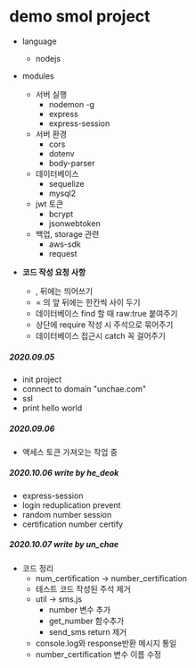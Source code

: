 # demo smol project

- language
    - nodejs

- modules
    - 서버 실행
        - nodemon -g
        - express
        - express-session
    - 서버 환경
        - cors
        - dotenv
        - body-parser
    - 데이터베이스
        - sequelize
        - mysql2
    - jwt 토큰
        - bcrypt
        - jsonwebtoken
    - 백업, storage 관련
        - aws-sdk
        - request
    
- **코드 작성 요청 사항**
    - , 뒤에는 띄어쓰기
    - = 의 앞 뒤에는 한칸씩 사이 두기
    - 데이터베이스 find 할 때 raw:true 붙여주기
    - 상단에 require 작성 시 주석으로 묶어주기
    - 데이터베이스 접근시 catch 꼭 걸어주기

##### 2020.09.05

- init project
- connect to domain "unchae.com"
- ssl
- print hello world

##### 2020.09.06

- 액세스 토큰 가져오는 작업 중

##### 2020.10.06 write by he_deok

- express-session
- login reduplication prevent
- random number session
- certification number certify

##### 2020.10.07 write by un_chae

- 코드 정리
    - num_certification -> number_certification
    - 테스트 코드 작성된 주석 제거
    - util -> sms.js 
        - number 변수 추가
        - get_number 함수추가
        - send_sms return 제거
    - console.log와 response반환 메시지 통일
    - number_certification 변수 이름 수정



